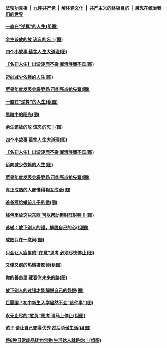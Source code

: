 ####  [法轮功真相](../../../../basic/blob/master/README.md?t=09101352) &nbsp;|&nbsp; [九评共产党](../../../../9ping.md/blob/master/README.md?t=09101352) &nbsp;|&nbsp; [解体党文化](../../../../jtdwh.md/blob/master/README.md?t=09101352)  &nbsp;|&nbsp; [共产主义的终极目的](../../../../gczydzjmd.md/blob/master/README.md?t=09101352) &nbsp;|&nbsp; [魔鬼在统治我们的世界](../../../../mgztzwmdsj.md/blob/master/README.md?t=09101352) 

#### [一直在“逆算”的人生(组图)](../pages/p8/906796.md?t=09101352) 

#### [余生该放的放 该忘的忘！(图)](../pages/p8/906090.md?t=09101352) 

#### [四个小故事 蕴含人生大道理(图)](../pages/p8/906252.md?t=09101352) 

#### [【名句人生】出淤泥而不染 濯清涟而不妖(图)](../pages/p8/906444.md?t=09101352) 

#### [迈向减少依赖的人生(图)](../pages/p8/906794.md?t=09101352) 

#### [苹果年度发表会将登场 可能亮点抢先看(图)](../pages/p8/906649.md?t=09101352) 

#### [一直在“逆算”的人生(组图)](../pages/p8/906796.md?t=09101352) 

#### [黑暗中的阳光(图)](../pages/p8/904616.md?t=09101352) 

#### [余生该放的放 该忘的忘！(图)](../pages/p8/906090.md?t=09101352) 

#### [四个小故事 蕴含人生大道理(图)](../pages/p8/906252.md?t=09101352) 

#### [【名句人生】出淤泥而不染 濯清涟而不妖(图)](../pages/p8/906444.md?t=09101352) 

#### [迈向减少依赖的人生(图)](../pages/p8/906794.md?t=09101352) 

#### [苹果年度发表会将登场 可能亮点抢先看(图)](../pages/p8/906649.md?t=09101352) 

#### [真正成熟的人都懂得相互成全(图)](../pages/p8/906442.md?t=09101352) 

#### [爸爸写给婚前儿子的信(图)](../pages/p8/905680.md?t=09101352) 

#### [钱包里放这些东西 可以帮助聚财旺财喔！(图)](../pages/p8/906544.md?t=09101352) 

#### [苏轼：放下别人的错，解脱自己的心(组图)](../pages/p8/906304.md?t=09101352) 

#### [成败只在一念间(图)](../pages/p8/906079.md?t=09101352) 

#### [只会让人疲累的“在意”思考 必须尽快停止(图)](../pages/p8/906648.md?t=09101352) 

#### [又傻又疯的热情摄影师(组图)](../pages/p8/906543.md?t=09101352) 

#### [你的善良里 藏着你未来的路(图)](../pages/p8/906636.md?t=09101352) 

#### [放下别人的过错才能解脱自己的怨恨(图)](../pages/p8/906302.md?t=09101352) 

#### [巨婴国？初中新生入学居然不会“这件事”(图)](../pages/p8/906524.md?t=09101352) 

#### [永无止尽的“胜负”思考 请马上停止(组图)](../pages/p8/906502.md?t=09101352) 

#### [孩子 请让自己变得优秀 然后骄傲生活(组图)](../pages/p8/896306.md?t=09101352) 

#### [将8种日常废品转为宝物 生活达人就是你！(组图)](../pages/p8/906396.md?t=09101352) 

